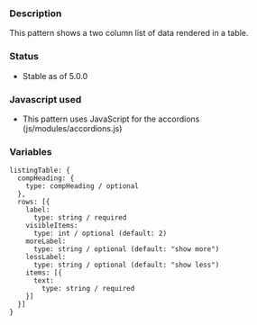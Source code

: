 ### Description
This pattern shows a two column list of data rendered in a table.

### Status
* Stable as of 5.0.0

### Javascript used
* This pattern uses JavaScript for the accordions (js/modules/accordions.js)

### Variables
~~~
listingTable: {
  compHeading: {
    type: compHeading / optional
  },
  rows: [{
    label: 
      type: string / required
    visibleItems:
      type: int / optional (default: 2)
    moreLabel: 
      type: string / optional (default: "show more")
    lessLabel: 
      type: string / optional (default: "show less")
    items: [{  
      text: 
        type: string / required
    }]
  }]
}
~~~
